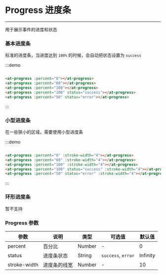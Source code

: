 # Progress 进度条

----

用于展示事件的进度和状态

### 基本进度条

标准的进度条，当进度达到 `100%` 的时候，会自动把状态设置为 `success`

:::demo

```html

<at-progress :percent="0"></at-progress>
<at-progress :percent="60"></at-progress>
<at-progress :percent="100"></at-progress>
<at-progress :percent="100" status="success"></at-progress>
<at-progress :percent="50" status="error"></at-progress>

```

:::

### 小型进度条

在一些狭小的区域，需要使用小型进度条

:::demo

```html

<at-progress :percent="0" :stroke-width="4"></at-progress>
<at-progress :percent="60" :stroke-width="4"></at-progress>
<at-progress :percent="100" :stroke-width="4"></at-progress>
<at-progress :percent="100" status="success" :stroke-width="4"></at-progress>
<at-progress :percent="50" status="error" :stroke-width="4"></at-progress>

```

:::

### 环形进度条

暂不支持

### Progress 参数

| 参数      | 说明          | 类型      | 可选值                           | 默认值  |
|---------- |-------------- |---------- |--------------------------------  |-------- |
| percent | 百分比 | Number | - | 0 |
| status | 进度条状态 | String | `success`, `error` | Infinity |
| stroke-width | 进度条的线宽 | Number | - | 10 |

<style lang="sass" scoped>
.at-progress:not(:last-child) {
  margin-bottom: 8px;
}
</style>
